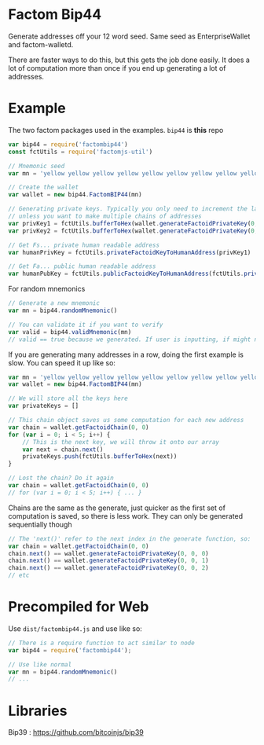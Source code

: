 # Factom Bip44

Generate addresses off your 12 word seed. Same seed as EnterpriseWallet and factom-walletd.

There are faster ways to do this, but this gets the job done easily. It does a lot of computation more than once if you end up generating a lot of addresses.

# Example

The two factom packages used in the examples. `bip44` is __this__ repo

```javascript
var bip44 = require('factombip44')
const fctUtils = require('factomjs-util')
```

```javascript
// Mnemonic seed
var mn = 'yellow yellow yellow yellow yellow yellow yellow yellow yellow yellow yellow yellow'

// Create the wallet
var wallet = new bip44.FactomBIP44(mn)

// Generating private keys. Typically you only need to increment the last parameter,
// unless you want to make multiple chains of addresses
var privKey1 = fctUtils.bufferToHex(wallet.generateFactoidPrivateKey(0, 0, 0))
var privKey2 = fctUtils.bufferToHex(wallet.generateFactoidPrivateKey(0, 0, 1))

// Get Fs... private human readable address
var humanPrivKey = fctUtils.privateFactoidKeyToHumanAddress(privKey1)

// Get Fa... public human readable address
var humanPubKey = fctUtils.publicFactoidKeyToHumanAddress(fctUtils.privateKeyToPublicKey(privKey1))

```

For random mnemonics

```javascript
// Generate a new mnemonic
var mn = bip44.randomMnemonic()

// You can validate it if you want to verify
var valid = bip44.validMnemonic(mn)
// valid == true because we generated. If user is inputting, if might not be valid
```

If you are generating many addresses in a row, doing the first example is slow. You can speed it up like so:
```javascript
var mn = 'yellow yellow yellow yellow yellow yellow yellow yellow yellow yellow yellow yellow'
var wallet = new bip44.FactomBIP44(mn)

// We will store all the keys here
var privateKeys = []

// This chain object saves us some computation for each new address
var chain = wallet.getFactoidChain(0, 0)
for (var i = 0; i < 5; i++) {
	// This is the next key, we will throw it onto our array
	var next = chain.next()
	privateKeys.push(fctUtils.bufferToHex(next))
}

// Lost the chain? Do it again
var chain = wallet.getFactoidChain(0, 0)
// for (var i = 0; i < 5; i++) { ... }
```

Chains are the same as the generate, just quicker as the first set of computation is saved, so there is less work. They can only be generated sequentially though

```javascript
// The 'next()' refer to the next index in the generate function, so:
var chain = wallet.getFactoidChain(0, 0)
chain.next() == wallet.generateFactoidPrivateKey(0, 0, 0)
chain.next() == wallet.generateFactoidPrivateKey(0, 0, 1)
chain.next() == wallet.generateFactoidPrivateKey(0, 0, 2)
// etc
```

# Precompiled for Web

Use `dist/factombip44.js` and use like so:
```javascript
// There is a require function to act similar to node
var bip44 = require('factombip44');

// Use like normal
var mn = bip44.randomMnemonic()
// ...
```


# Libraries

Bip39 : https://github.com/bitcoinjs/bip39

